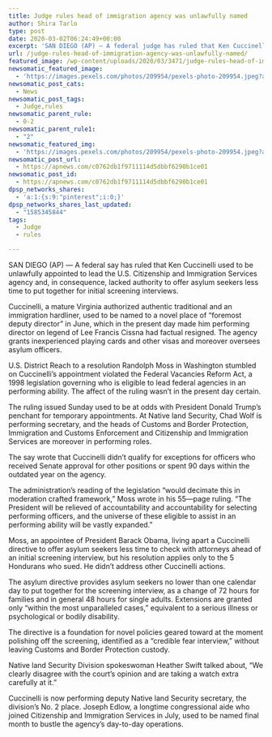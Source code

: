 ```yaml
---
title: Judge rules head of immigration agency was unlawfully named
author: Shira Tarlo
type: post
date: 2020-03-02T06:24:49+00:00
excerpt: 'SAN DIEGO (AP) — A federal judge has ruled that Ken Cuccinelli was unlawfully appointed to lead the U.S. Citizenship and Immigration Services agency and, as a result, lacked authority to give asylum seekers less time to prepare for initial screening interviews. Cuccinelli, a former Virginia attorney general and an immigration hardliner, was named to&hellip;'
url: /judge-rules-head-of-immigration-agency-was-unlawfully-named/
featured_image: /wp-content/uploads/2020/03/3471/judge-rules-head-of-immigration-agency-was-unlawfully-named.jpeg
newsomatic_featured_image:
  - 'https://images.pexels.com/photos/209954/pexels-photo-209954.jpeg?auto=compress&#038;cs=tinysrgb&#038;h=650&#038;w=940'
newsomatic_post_cats:
  - News
newsomatic_post_tags:
  - Judge,rules
newsomatic_parent_rule:
  - 0-2
newsomatic_parent_rule1:
  - "2"
newsomatic_featured_img:
  - 'https://images.pexels.com/photos/209954/pexels-photo-209954.jpeg?auto=compress&#038;cs=tinysrgb&#038;h=650&#038;w=940'
newsomatic_post_url:
  - https://apnews.com/c0762db1f9711114d5dbbf6290b1ce01
newsomatic_post_id:
  - https://apnews.com/c0762db1f9711114d5dbbf6290b1ce01
dpsp_networks_shares:
  - 'a:1:{s:9:"pinterest";i:0;}'
dpsp_networks_shares_last_updated:
  - "1585345844"
tags:
  - Judge
  - rules

---
```

<div class="Article" data-key="article">
  <p class="Component-root-0-2-76 Component-p-0-2-68">
    SAN DIEGO (AP) — A federal say has ruled that Ken Cuccinelli used to be unlawfully appointed to lead the U.S. Citizenship and Immigration Services agency and, in consequence, lacked authority to offer asylum seekers less time to put together for initial screening interviews.
  </p>
  
  <p class="Component-root-0-2-76 Component-p-0-2-68">
    Cuccinelli, a mature Virginia authorized authentic traditional and an immigration hardliner, used to be named to a novel place of “foremost deputy director” in June, which in the present day made him performing director on legend of Lee Francis Cissna had factual resigned. The agency grants inexperienced playing cards and other visas and moreover oversees asylum officers.
  </p>
  
  <p class="Component-root-0-2-76 Component-p-0-2-68">
    U.S. District Reach to a resolution Randolph Moss in Washington stumbled on Cuccinelli’s appointment violated the Federal Vacancies Reform Act, a 1998 legislation governing who is eligible to lead federal agencies in an performing ability. The affect of the ruling wasn’t in the present day certain.
  </p>
  
  <div data-key="ad-placeholder" id="div-gpt-ad-1470255291270-0" class="DFPSlot Component-dfp-0-2-72 Component-ad-0-2-39">
  </div>
  
  <p class="Component-root-0-2-76 Component-p-0-2-68">
    The ruling issued Sunday used to be at odds with President Donald Trump’s penchant for temporary appointments. At Native land Security, Chad Wolf is performing secretary, and the heads of Customs and Border Protection, Immigration and Customs Enforcement and Citizenship and Immigration Services are moreover in performing roles.
  </p>
  
  <p class="Component-root-0-2-76 Component-p-0-2-68">
    The say wrote that Cuccinelli didn’t qualify for exceptions for officers who received Senate approval for other positions or spent 90 days within the outdated year on the agency.
  </p>
  
  <p class="Component-root-0-2-76 Component-p-0-2-68">
    The administration’s reading of the legislation “would decimate this in moderation crafted framework,” Moss wrote in his 55—page ruling. “The President will be relieved of accountability and accountability for selecting performing officers, and the universe of these eligible to assist in an performing ability will be vastly expanded.”
  </p>
  
  <p class="Component-root-0-2-76 Component-p-0-2-68">
    Moss, an appointee of President Barack Obama, living apart a Cuccinelli directive to offer asylum seekers less time to check with attorneys ahead of an initial screening interview, but his resolution applies only to the 5 Hondurans who sued. He didn&#8217;t address other Cuccinelli actions.
  </p>
  
  <p class="Component-root-0-2-76 Component-p-0-2-68">
    The asylum directive provides asylum seekers no lower than one calendar day to put together for the screening interview, as a change of 72 hours for families and in general 48 hours for single adults. Extensions are granted only “within the most unparalleled cases,” equivalent to a serious illness or psychological or bodily disability.
  </p>
  
  <p class="Component-root-0-2-76 Component-p-0-2-68">
    The directive is a foundation for novel policies geared toward at the moment polishing off the screening, identified as a “credible fear interview,” without leaving Customs and Border Protection custody.
  </p>
  
  <p class="Component-root-0-2-76 Component-p-0-2-68">
    Native land Security Division spokeswoman Heather Swift talked about, “We clearly disagree with the court’s opinion and are taking a watch extra carefully at it.”
  </p>
  
  <p class="Component-root-0-2-76 Component-p-0-2-68">
    Cuccinelli is now performing deputy Native land Security secretary, the division’s No. 2 place. Joseph Edlow, a longtime congressional aide who joined Citizenship and Immigration Services in July, used to be named final month to bustle the agency’s day-to-day operations.
  </p>
</div>